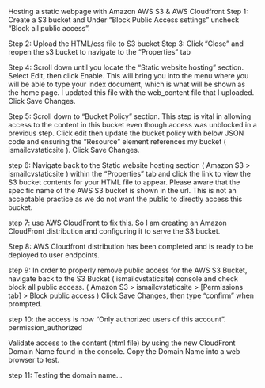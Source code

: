 Hosting a static webpage with Amazon AWS S3 & AWS Cloudfront
Step 1:
Create a S3 bucket and Under “Block Public Access settings” uncheck “Block all public access”.

Step 2:
Upload the HTML/css file to S3 bucket
Step 3:
Click “Close” and reopen the s3 bucket to navigate to the “Properties” tab

Step 4:
Scroll down until you locate the “Static website hosting” section. Select Edit, then click Enable. This will bring you into the menu where you will be able to type your index document, which is what will be shown as the home page. I updated this file with the web_content file that I uploaded. Click Save Changes.

Step 5:
Scroll down to “Bucket Policy” section. This step is vital in allowing access to the content in this bucket even though access was unblocked in a previous step. Click edit then update the bucket policy with below JSON code and ensuring the “Resource” element references my bucket ( ismailcvstaticsite ). Click Save Changes.

step 6:
Navigate back to the Static website hosting section ( Amazon S3 > ismailcvstaticsite ) within the “Properties” tab and click the link to view the S3 bucket contents for your HTML file to appear. Please aware that the specific name of the AWS S3 bucket is shown in the url. This is not an acceptable practice as we do not want the public to directly access this bucket.

step 7:
use AWS CloudFront to fix this. So I am creating an Amazon CloudFront distribution and configuring it to serve the S3 bucket.

Step 8:
AWS Cloudfront distribution has been completed and is ready to be deployed to user endpoints.

step 9:
In order to properly remove public access for the AWS S3 Bucket, navigate back to the S3 Bucket ( ismailcvstaticsite) console and check block all public access.
( Amazon S3 > ismailcvstaticsite > [Permissions tab] > Block public access ) Click Save Changes, then type “confirm” when prompted.

step 10:
the access is now “Only authorized users of this account”. permission_authorized

Validate access to the content (html file) by using the new CloudFront Domain Name found in the console. Copy the Domain Name into a web browser to test.

step 11:
Testing the domain name…
